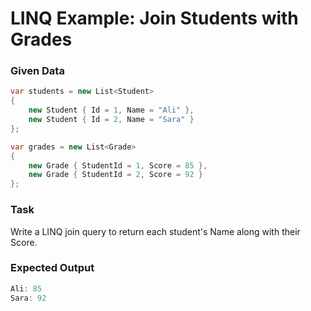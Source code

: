 # LINQ Example: Join Students with Grades

### Given Data

```csharp
var students = new List<Student>
{
    new Student { Id = 1, Name = "Ali" },
    new Student { Id = 2, Name = "Sara" }
};

var grades = new List<Grade>
{
    new Grade { StudentId = 1, Score = 85 },
    new Grade { StudentId = 2, Score = 92 }
};
```
### Task

Write a LINQ join query to return each student's Name along with their Score.

### Expected Output

```csharp
Ali: 85
Sara: 92
```
